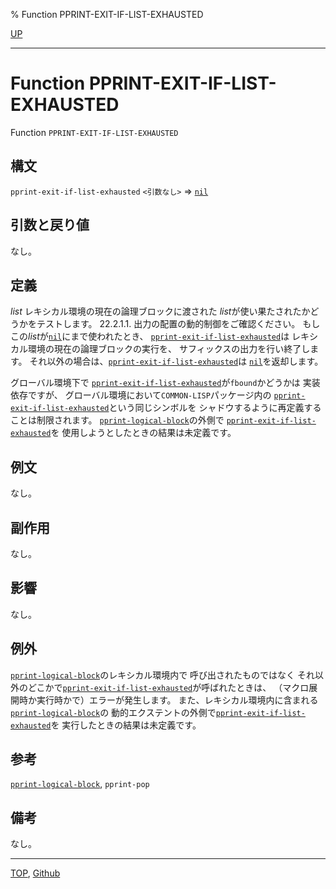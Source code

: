 % Function PPRINT-EXIT-IF-LIST-EXHAUSTED

[UP](22.4.html)  

---

# Function **PPRINT-EXIT-IF-LIST-EXHAUSTED**


Function `PPRINT-EXIT-IF-LIST-EXHAUSTED`


## 構文

`pprint-exit-if-list-exhausted` `<引数なし>` => [`nil`](5.3.nil-variable.html)


## 引数と戻り値

なし。


## 定義

*list*
レキシカル環境の現在の論理ブロックに渡された
*list*が使い果たされたかどうかをテストします。
22.2.1.1. 出力の配置の動的制御をご確認ください。
もしこの*list*が[`nil`](5.3.nil-variable.html)にまで使われたとき、
[`pprint-exit-if-list-exhausted`](22.4.pprint-exit-if-list-exhausted.html)は
レキシカル環境の現在の論理ブロックの実行を、
サフィックスの出力を行い終了します。
それ以外の場合は、[`pprint-exit-if-list-exhausted`](22.4.pprint-exit-if-list-exhausted.html)は
[`nil`](5.3.nil-variable.html)を返却します。

グローバル環境下で
[`pprint-exit-if-list-exhausted`](22.4.pprint-exit-if-list-exhausted.html)が`fbound`かどうかは
実装依存ですが、
グローバル環境において`COMMON-LISP`パッケージ内の
[`pprint-exit-if-list-exhausted`](22.4.pprint-exit-if-list-exhausted.html)という同じシンボルを
シャドウするように再定義することは制限されます。
[`pprint-logical-block`](22.4.pprint-logical-block.html)の外側で
[`pprint-exit-if-list-exhausted`](22.4.pprint-exit-if-list-exhausted.html)を
使用しようとしたときの結果は未定義です。


## 例文

なし。


## 副作用

なし。


## 影響

なし。


## 例外

[`pprint-logical-block`](22.4.pprint-logical-block.html)のレキシカル環境内で
呼び出されたものではなく
それ以外のどこかで[`pprint-exit-if-list-exhausted`](22.4.pprint-exit-if-list-exhausted.html)が呼ばれたときは、
（マクロ展開時か実行時かで）エラーが発生します。
また、レキシカル環境内に含まれる[`pprint-logical-block`](22.4.pprint-logical-block.html)の
動的エクステントの外側で[`pprint-exit-if-list-exhausted`](22.4.pprint-exit-if-list-exhausted.html)を
実行したときの結果は未定義です。


## 参考

[`pprint-logical-block`](22.4.pprint-logical-block.html),
`pprint-pop`


## 備考

なし。


---
[TOP](index.html),  [Github](https://github.com/nptcl/npt-japanese)

